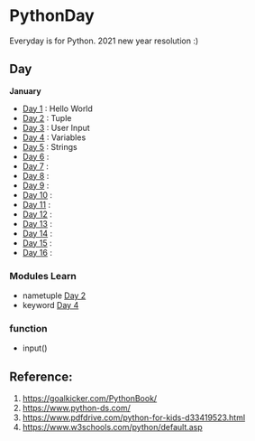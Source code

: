 # PythonDay

Everyday is for Python. 2021 new year resolution :)

## Day

**January**
* [Day 1](https://github.com/AdaniKamal/PythonDay/blob/main/Day1/Hello.py) : Hello World
* [Day 2](https://github.com/AdaniKamal/PythonDay/blob/main/Day2/Tuple.py) : Tuple
* [Day 3](https://github.com/AdaniKamal/PythonDay/blob/main/Day3/UserInput.py) : User Input
* [Day 4](https://github.com/AdaniKamal/PythonDay/blob/main/Day4/variable.py) : Variables
* [Day 5](https://github.com/AdaniKamal/PythonDay/blob/main/Day5/Strings.py) : Strings
* [Day 6]() : 
* [Day 7]() : 
* [Day 8]() : 
* [Day 9]() : 
* [Day 10]() : 
* [Day 11]() : 
* [Day 12]() :
* [Day 13]() :
* [Day 14]() :
* [Day 15]() :
* [Day 16]() :

### Modules Learn
* nametuple [Day 2](https://github.com/AdaniKamal/PythonDay/blob/main/Day2/Tuple.py)
* keyword [Day 4](https://github.com/AdaniKamal/PythonDay/blob/main/Day4/variable.py)

### function
* input()

## Reference:

1. https://goalkicker.com/PythonBook/
2. https://www.python-ds.com/
3. https://www.pdfdrive.com/python-for-kids-d33419523.html
4. https://www.w3schools.com/python/default.asp
